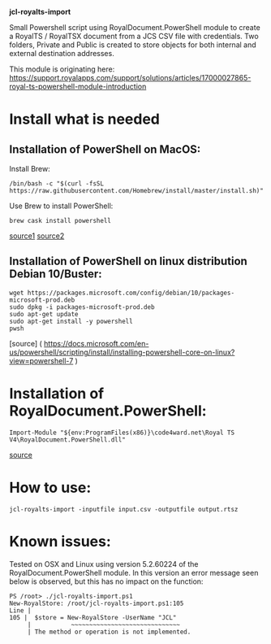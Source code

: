 **jcl-royalts-import**

Small Powershell script using RoyalDocument.PowerShell module to create a RoyalTS / RoyalTSX document from a JCS CSV file with credentials. Two folders, Private and Public is created to store objects for both internal and external destination addresses.

This module is originating here: https://support.royalapps.com/support/solutions/articles/17000027865-royal-ts-powershell-module-introduction

# Install what is needed

## Installation of PowerShell on MacOS:
Install Brew:

```
/bin/bash -c "$(curl -fsSL https://raw.githubusercontent.com/Homebrew/install/master/install.sh)"
```

Use Brew to install PowerShell:
```
brew cask install powershell
```

[source1](https://brew.sh/) [source2]( https://docs.microsoft.com/en-us/powershell/scripting/install/installing-powershell-core-on-macos?view=powershell-7 )

## Installation of PowerShell on linux distribution Debian 10/Buster:

```
wget https://packages.microsoft.com/config/debian/10/packages-microsoft-prod.deb
sudo dpkg -i packages-microsoft-prod.deb
sudo apt-get update
sudo apt-get install -y powershell
pwsh
```

[source] ( https://docs.microsoft.com/en-us/powershell/scripting/install/installing-powershell-core-on-linux?view=powershell-7 )

# Installation of RoyalDocument.PowerShell:
```
Import-Module "${env:ProgramFiles(x86)}\code4ward.net\Royal TS V4\RoyalDocument.PowerShell.dll"
```

[source]( https://support.royalapps.com/support/solutions/articles/17000027865-royal-ts-powershell-module-introduction )

# How to use:

```
jcl-royalts-import -inputfile input.csv -outputfile output.rtsz
```


# Known issues:

Tested on OSX and Linux using version 5.2.60224 of the RoyalDocument.PowerShell module. In this version an error message seen below is observed, but this has no impact on the function:

```
PS /root> ./jcl-royalts-import.ps1
New-RoyalStore: /root/jcl-royalts-import.ps1:105
Line |
105 |  $store = New-RoyalStore -UserName "JCL"
     |           ~~~~~~~~~~~~~~~~~~~~~~~~~~~~~~
     | The method or operation is not implemented.
```
